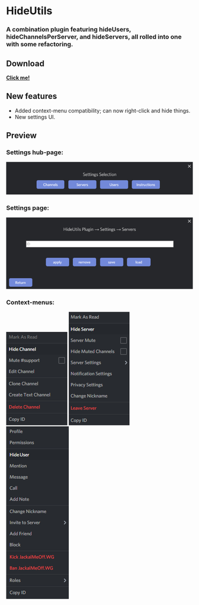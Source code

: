# HideUtils
### A combination plugin featuring hideUsers, hideChannelsPerServer, and hideServers, all rolled into one with some refactoring.

## Download
**[Click me!](https://betterdiscord.net/ghdl?id=1169)**

## New features
- Added context-menu compatibility; can now right-click and hide things.
- New settings UI.

## Preview
### Settings hub-page:
![hub](../Previews/settings-hub-default.png)
### Settings page:
![page](../Previews/settings-servers.png)
### Context-menus:
![context](../Previews/contextsM.png)
![context](../Previews/contextsM2.png)
![context](../Previews/contextsM3.png)
